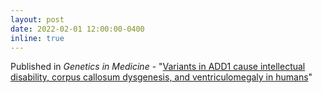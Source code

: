```yaml
---
layout: post
date: 2022-02-01 12:00:00-0400
inline: true
---
```


Published in *Genetics in Medicine* - "[Variants in ADD1 cause intellectual disability, corpus callosum dysgenesis, and ventriculomegaly in humans](https://gimjournal.org/article/S1098-3600(21)04742-0)"
